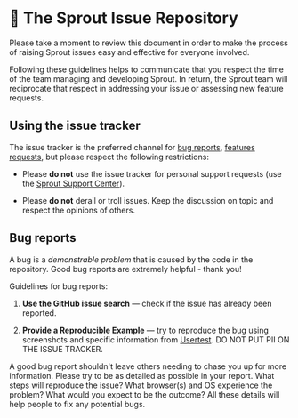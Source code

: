 # :seedling: The Sprout Issue Repository

Please take a moment to review this document in order to make the process of 
raising Sprout issues easy and effective for everyone involved.

Following these guidelines helps to communicate that you respect the time of
the team managing and developing Sprout. In return, the Sprout team will reciprocate 
that respect in addressing your issue or assessing new feature requests.

## Using the issue tracker

The issue tracker is the preferred channel for [bug reports](#bugs),
[features requests](#features), but please respect the following restrictions:

* Please **do not** use the issue tracker for personal support requests (use
  the [Sprout Support Center](https://support.oliverservices.org/hc/en-us/requests/new)).

* Please **do not** derail or troll issues. Keep the discussion on topic and
  respect the opinions of others.
  
<a name="bugs"></a>
## Bug reports

A bug is a _demonstrable problem_ that is caused by the code in the repository.
Good bug reports are extremely helpful - thank you!

Guidelines for bug reports:

1. **Use the GitHub issue search** &mdash; check if the issue has already been
   reported.

2. **Provide a Reproducible Example** &mdash; try to reproduce the bug using screenshots and 
   specific information from [Usertest](https://usertest.sproutservices.org). DO NOT PUT 
   PII ON THE ISSUE TRACKER. 

A good bug report shouldn't leave others needing to chase you up for more
information. Please try to be as detailed as possible in your report. What steps 
will reproduce the issue? What browser(s) and OS experience the problem? What would 
you expect to be the outcome? All these details will help people to fix any potential bugs.

